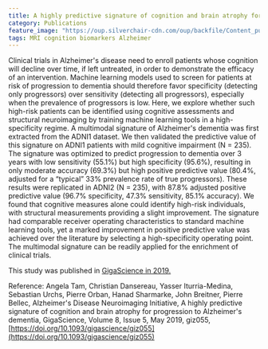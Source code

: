```yaml
---
title: A highly predictive signature of cognition and brain atrophy for progression to Alzheimer's dementia
category: Publications
feature_image: "https://oup.silverchair-cdn.com/oup/backfile/Content_public/Journal/gigascience/8/5/10.1093_gigascience_giz055/1/giz055fig1.jpeg?Expires=1557739289&Signature=gflL4iGpDtyH~26XSIvAVpBydfDjqiaee3ejR2UD-0sIjamSbfTIPzJvqTb93~nhMYGXtp3tG6rZQ0v-O15xx7LASedNd7NSXqC7yjh6sOLk8nRjLJV8yzU6YvM0j3muzLfXQKqpFMyHRIb58IJNhGzpi5pE4aH904MP4-5CJFTAHqDpC~cc8hRin8FP9SEBRLNJIqwYw-9eB9shxrukI1lIuVGHMgd7SQqLtRGZOXGBmHFrESUJPSUM42l282B17S~QciH0jIApBzRSmgA~4fgUuBb4EPcTPrlR1ZIJBXh6fdPmNm5TqlAocMCTNrhbHY1m8uPEb30dowtrBJQ3ng__&Key-Pair-Id=APKAIE5G5CRDK6RD3PGA"
tags: MRI cognition biomarkers Alzheimer
---
```


Clinical trials in Alzheimer's disease need to enroll patients whose cognition will decline over time, if left untreated, in order to demonstrate the efficacy of an intervention. Machine learning models used to screen for patients at risk of progression to dementia should therefore favor specificity (detecting only progressors) over sensitivity (detecting all progressors), especially when the prevalence of progressors is low. Here, we explore whether such high-risk patients can be identified using cognitive assessments and structural neuroimaging by training machine learning tools in a high-specificity regime. A multimodal signature of Alzheimer's dementia was first extracted from the ADNI1 dataset. We then validated the predictive value of this signature on ADNI1 patients with mild cognitive impairment (N = 235). The signature was optimized to predict progression to dementia over 3 years with low sensitivity (55.1%) but high specificity (95.6%), resulting in only moderate accuracy (69.3%) but high positive predictive value (80.4%, adjusted for a “typical” 33% prevalence rate of true progressors). These results were replicated in ADNI2 (N = 235), with 87.8% adjusted positive predictive value (96.7% specificity, 47.3% sensitivity, 85.1% accuracy). We found that cognitive measures alone could identify high-risk individuals, with structural measurements providing a slight improvement. The signature had comparable receiver operating characteristics to standard machine learning tools, yet a marked improvement in positive predictive value was achieved over the literature by selecting a high-specificity operating point. The multimodal signature can be readily applied for the enrichment of clinical trials.

This study was published in [GigaScience in 2019.](https://doi.org/10.1093/gigascience/giz055)<br/>

Reference: Angela Tam, Christian Dansereau, Yasser Iturria-Medina, Sebastian Urchs, Pierre Orban, Hanad Sharmarke, John Breitner, Pierre Bellec, Alzheimer's Disease Neuroimaging Initiative, A highly predictive signature of cognition and brain atrophy for progression to Alzheimer's dementia, GigaScience, Volume 8, Issue 5, May 2019, giz055, [https://doi.org/10.1093/gigascience/giz055](https://doi.org/10.1093/gigascience/giz055)


